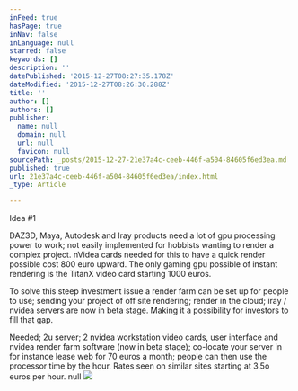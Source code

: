 ```yaml
---
inFeed: true
hasPage: true
inNav: false
inLanguage: null
starred: false
keywords: []
description: ''
datePublished: '2015-12-27T08:27:35.178Z'
dateModified: '2015-12-27T08:26:30.288Z'
title: ''
author: []
authors: []
publisher:
  name: null
  domain: null
  url: null
  favicon: null
sourcePath: _posts/2015-12-27-21e37a4c-ceeb-446f-a504-84605f6ed3ea.md
published: true
url: 21e37a4c-ceeb-446f-a504-84605f6ed3ea/index.html
_type: Article

---
```

Idea \#1

DAZ3D, Maya, Autodesk and Iray products need a lot of gpu processing power to work; not easily implemented for hobbists wanting to render a complex project.  nVidea cards needed for this to have a quick render possible cost 800 euro upward. The only gaming gpu possible of instant rendering is the TitanX video card starting 1000 euros. 

To solve this steep investment issue a render farm can be set up for people to use; sending your project of off site rendering; render in the cloud; iray / nvidea servers are now in beta stage. Making it a possibility for investors to fill that gap.

Needed; 2u server; 2 nvidea workstation video cards, user interface and nvidea render farm software (now in beta stage); co-locate your server in for instance lease web for 70 euros a month; people can then use the processor time by the hour. Rates seen on similar sites starting at 3.5o euros per hour.
null
![](https://the-grid-user-content.s3-us-west-2.amazonaws.com/52844910-cfec-4f37-8780-530a31eca835.jpg)